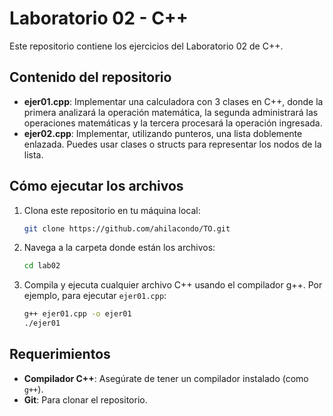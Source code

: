 # Laboratorio 02 - C++

Este repositorio contiene los ejercicios del Laboratorio 02 de C++.

## Contenido del repositorio

- **ejer01.cpp**: Implementar una calculadora con 3 clases en C++, donde la primera analizará la operación matemática, la segunda administrará las operaciones matemáticas y la tercera procesará la operación ingresada.
- **ejer02.cpp**: Implementar, utilizando punteros, una lista doblemente enlazada. Puedes usar clases o structs para representar los nodos de la lista.

## Cómo ejecutar los archivos

1. Clona este repositorio en tu máquina local:
   ```bash
   git clone https://github.com/ahilacondo/TO.git
   ```

2. Navega a la carpeta donde están los archivos:
   ```bash
   cd lab02
   ```

3. Compila y ejecuta cualquier archivo C++ usando el compilador g++. Por ejemplo, para ejecutar `ejer01.cpp`:
   ```bash
   g++ ejer01.cpp -o ejer01
   ./ejer01
   ```

## Requerimientos

- **Compilador C++**: Asegúrate de tener un compilador instalado (como `g++`).
- **Git**: Para clonar el repositorio.